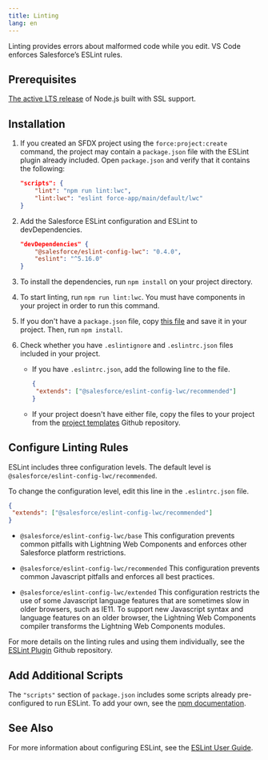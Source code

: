 ```yaml
---
title: Linting 
lang: en
---
```


Linting provides errors about malformed code while you edit. VS Code enforces Salesforce’s ESLint rules.

## Prerequisites

[The active LTS release](https://nodejs.org/en/about/releases/) of Node.js built with SSL support.

## Installation

1. If you created an SFDX project using the `force:project:create` command, the project may contain a `package.json` file with the ESLint plugin already included. Open `package.json` and verify that it contains the following:

   ```json
   "scripts": {
       "lint": "npm run lint:lwc",
       "lint:lwc": "eslint force-app/main/default/lwc"
   }
   ```

2. Add the Salesforce ESLint configuration and ESLint to devDependencies.

    ```json
    "devDependencies" {
        "@salesforce/eslint-config-lwc": "0.4.0",
        "eslint": "^5.16.0"
    }
    ```

3. To install the dependencies, run `npm install` on your project directory.

4. To start linting, run `npm run lint:lwc`. You must have components in your project in order to run this command. 

5. If you don't have a `package.json` file, copy [this file](https://github.com/forcedotcom/salesforcedx-templates/blob/master/src/templates/project/package.json) and save it in your project. Then, run `npm install`. 

6. Check whether you have `.eslintignore` and `.eslintrc.json` files included in your project. 
    - If you have `.eslintrc.json`, add the following line to the file.

         ```json
         {
          "extends": ["@salesforce/eslint-config-lwc/recommended"]
         }
         ```

    - If your project doesn't have either file, copy the files to your project from the [project templates](https://github.com/forcedotcom/salesforcedx-templates/tree/master/src/templates/project) Github repository.

## Configure Linting Rules

ESLint includes three configuration levels. The default level is `@salesforce/eslint-config-lwc/recommended`.

To change the configuration level, edit this line in the  `.eslintrc.json` file.

```json
{
 "extends": ["@salesforce/eslint-config-lwc/recommended"]
}
```

- `@salesforce/eslint-config-lwc/base`
This configuration prevents common pitfalls with Lightning Web Components and enforces other Salesforce platform restrictions.

- `@salesforce/eslint-config-lwc/recommended`
This configuration prevents common Javascript pitfalls and enforces all best practices.

- `@salesforce/eslint-config-lwc/extended`
This configuration restricts the use of some Javascript language features that are sometimes slow in older browsers, such as IE11. To support new Javascript syntax and language features on an older browser, the Lightning Web Components compiler transforms the Lightning Web Components modules.

For more details on the linting rules and using them individually, see the [ESLint Plugin](https://github.com/salesforce/eslint-plugin-lwc) Github repository.

## Add Additional Scripts

The `"scripts"` section of `package.json` includes some scripts already pre-configured to run ESLint. To add your own, see the [npm documentation](https://docs.npmjs.com/misc/scripts).

## See Also

For more information about configuring ESLint, see the [ESLint User Guide](https://eslint.org/docs/user-guide/configuring).